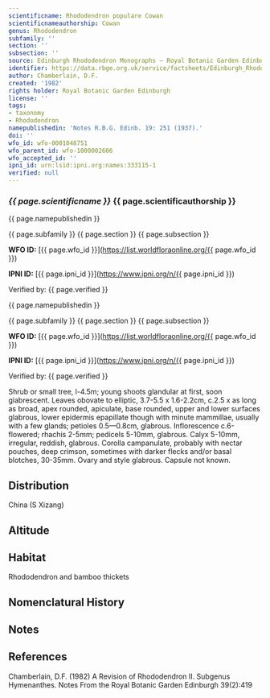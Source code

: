 ```yaml
---
scientificname: Rhododendron populare Cowan
scientificnameauthorship: Cowan
genus: Rhododendron
subfamily: ''
section: ''
subsection: ''
source: Edinburgh Rhododendron Monographs – Royal Botanic Garden Edinburgh
identifier: https://data.rbge.org.uk/service/factsheets/Edinburgh_Rhododendron_Monographs.xhtml
author: Chamberlain, D.F.
created: '1982'
rights holder: Royal Botanic Garden Edinburgh
license: ''
tags:
- taxonomy
- Rhododendron
namepublishedin: 'Notes R.B.G. Edinb. 19: 251 (1937).'
doi: ''
wfo_id: wfo-0001048751
wfo_parent_id: wfo-1000002606
wfo_accepted_id: ''
ipni_id: urn:lsid:ipni.org:names:333115-1
verified: null
---
```

### _{{ page.scientificname }}_ {{ page.scientificauthorship }}
 {{ page.namepublishedin }}

{{ page.subfamily }} {{ page.section }} {{ page.subsection }}

**WFO ID:** [{{ page.wfo_id }}](https://list.worldfloraonline.org/{{ page.wfo_id }})

**IPNI ID:** [{{ page.ipni_id }}](https://www.ipni.org/n/{{ page.ipni_id }})

Verified by: {{ page.verified }}

 {{ page.namepublishedin }}

{{ page.subfamily }} {{ page.section }} {{ page.subsection }}

**WFO ID:** [{{ page.wfo_id }}](https://list.worldfloraonline.org/{{ page.wfo_id }})

**IPNI ID:** [{{ page.ipni_id }}](https://www.ipni.org/n/{{ page.ipni_id }})

Verified by: {{ page.verified }}



Shrub or small tree, l-4.5m; young shoots glandular at first, soon giabrescent. Leaves obovate to elliptic, 3.7-5.5 x 1.6-2.2cm, c.2.5 x as long as broad, apex rounded, apiculate, base rounded, upper and lower surfaces glabrous, lower epidermis epapillate though with minute mammillae, usually with a few glands; petioles 0.5—0.8cm, glabrous. Inflorescence c.6-flowered; rhachis 2-5mm; pedicels 5-10mm, glabrous. Calyx 5-10mm, irregular, reddish, glabrous. Corolla campanulate, probably with nectar pouches, deep crimson, sometimes with darker flecks and/or basal blotches, 30-35mm. Ovary and style glabrous. Capsule not known.

## Distribution
China (S Xizang)

## Altitude


## Habitat
Rhododendron and bamboo thickets

## Nomenclatural History

                       
## Notes


## References

Chamberlain, D.F. (1982) A Revision of Rhododendron II. Subgenus Hymenanthes. Notes From the Royal Botanic Garden Edinburgh 39(2):419
